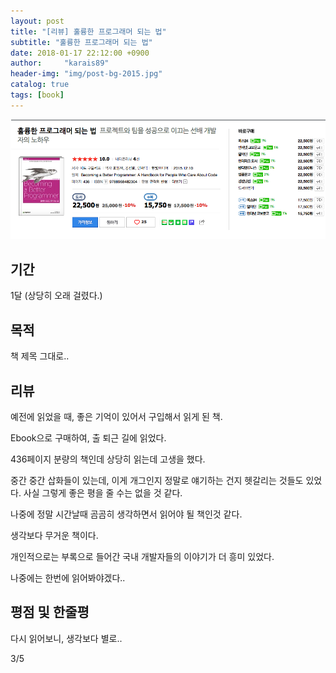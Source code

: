 ```yaml
---
layout: post
title: "[리뷰] 훌륭한 프로그래머 되는 법"
subtitle: "훌륭한 프로그래머 되는 법"
date: 2018-01-17 22:12:00 +0900
author:     "karais89"
header-img: "img/post-bg-2015.jpg"
catalog: true
tags: [book]
---
```


![book image](/img/in-post/book/10.png)

## 기간

1달 (상당히 오래 걸렸다.)

## 목적

책 제목 그대로..

## 리뷰

예전에 읽었을 때, 좋은 기억이 있어서 구입해서 읽게 된 책.

Ebook으로 구매하여, 출 퇴근 길에 읽었다. 

436페이지 분량의 책인데 상당히 읽는데 고생을 했다.

중간 중간 삽화들이 있는데, 이게 개그인지 정말로 얘기하는 건지 헷갈리는 것들도 있었다. 사실 그렇게 좋은 평을 줄 수는 없을 것 같다.

나중에 정말 시간날때 곰곰히 생각하면서 읽어야 될 책인것 같다.

생각보다 무거운 책이다.

개인적으로는 부록으로 들어간 국내 개발자들의 이야기가 더 흥미 있었다.

나중에는 한번에 읽어봐야겠다..

## 평점 및 한줄평

다시 읽어보니, 생각보다 별로..

3/5